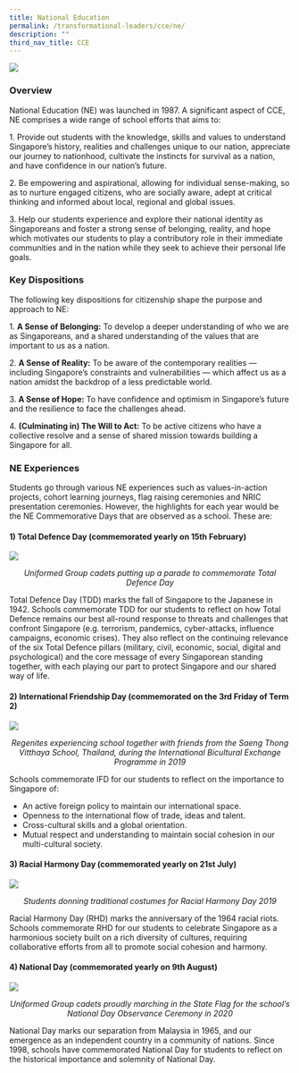 ```yaml
---
title: National Education
permalink: /transformational-leaders/cce/ne/
description: ""
third_nav_title: CCE
---
```

![](/images/National%20Education/National-Education-2021.png)

### **Overview**
National Education (NE) was launched in 1987. A significant aspect of CCE, NE comprises a wide range of school efforts that aims to:

1\. Provide out students with the knowledge, skills and values to understand Singapore’s history, realities and challenges unique to our nation, appreciate our journey to nationhood, cultivate the instincts for survival as a nation, and have confidence in our nation’s future.

2\. Be empowering and aspirational, allowing for individual sense-making, so as to nurture engaged citizens, who are socially aware, adept at critical thinking and informed about local, regional and global issues.

3\. Help our students experience and explore their national identity as Singaporeans and foster a strong sense of belonging, reality, and hope which motivates our students to play a contributory role in their immediate communities and in the nation while they seek to achieve their personal life goals.

### **Key Dispositions**

The following key dispositions for citizenship shape the purpose and approach to NE:

1\. **A Sense of Belonging:**&nbsp;To develop a deeper understanding of who we are as Singaporeans, and a shared understanding of the values that are important to us as a nation.

2\. **A Sense of Reality:**&nbsp;To be aware of the contemporary realities — including Singapore’s constraints and vulnerabilities — which affect us as a nation amidst the backdrop of a less predictable world.

3\. **A Sense of Hope:**&nbsp;To have confidence and optimism in Singapore’s future and the resilience to face the challenges ahead.

4\. **(Culminating in) The Will to Act:**&nbsp;To be active citizens who have a collective resolve and a sense of shared mission towards building a Singapore for all.

### **NE Experiences**

Students go through various NE experiences such as values-in-action projects, cohort learning journeys, flag raising ceremonies and NRIC presentation ceremonies. However, the highlights for each year would be the NE Commemorative Days that are observed as a school. These are:

#### 1) Total Defence Day (commemorated yearly on 15th&nbsp;February)

![](/images/National%20Education/uniform-groups_total-defense-day-2021.jpg)
<center><i>Uniformed Group cadets putting up a parade to commemorate Total Defence Day</i></center>

Total Defence Day (TDD) marks the fall of Singapore to the Japanese in 1942. Schools commemorate TDD for our students to reflect on how Total Defence remains our best all-round response to threats and challenges that confront Singapore (e.g. terrorism, pandemics, cyber-attacks, influence campaigns, economic crises). They also reflect on the continuing relevance of the six Total Defence pillars (military, civil, economic, social, digital and psychological) and the core message of every Singaporean standing together, with each playing our part to protect Singapore and our shared way of life.

#### 2) International Friendship Day (commemorated on the 3rd&nbsp;Friday of Term 2)

![](/images/National%20Education/international-bilateral-exchange-programme-2019-1152x1536.jpg)
<center><i>Regenites experiencing school together with friends from the Saeng Thong Vitthaya School, Thailand, during the International Bicultural Exchange Programme in 2019</i></center>

Schools commemorate IFD for our students to reflect on the importance to Singapore of:

* An active foreign policy to maintain our international space.  
* Openness to the international flow of trade, ideas and talent.  
* Cross-cultural skills and a global orientation.  
* Mutual respect and understanding to maintain social cohesion in our multi-cultural society.

#### 3) Racial Harmony Day (commemorated yearly on 21st&nbsp;July)

![](/images/National%20Education/racial-harmony-day-2019.jpg)
<center><i>Students donning traditional costumes for Racial Harmony Day 2019</i></center>

Racial Harmony Day (RHD) marks the anniversary of the 1964 racial riots. Schools commemorate RHD for our students to celebrate Singapore as a harmonious society built on a rich diversity of cultures, requiring collaborative efforts from all to promote social cohesion and harmony.

#### 4) National Day (commemorated yearly on 9th&nbsp;August)

![](/images/National%20Education/regent-uniform-group-cadets-w-state-flag.jpg)
<center><i>Uniformed Group cadets proudly marching in the State Flag for the school’s National Day Observance Ceremony in 2020</i></center>

National Day marks our separation from Malaysia in 1965, and our emergence as an independent country in a community of nations. Since 1998, schools have commemorated National Day for students to reflect on the historical importance and solemnity of National Day.